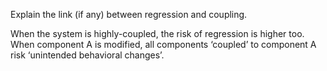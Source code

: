<panel header=":lock::key: Explain the link (if any) between regression and coupling.">
<question has-input="true">

Explain the link (if any) between regression and coupling.

<div slot="answer">

When the system is highly-coupled, the risk of regression is higher too. When component A is modified, all components ‘coupled’ to component A risk ‘unintended behavioral changes’.

</div>
</question>
</panel>

